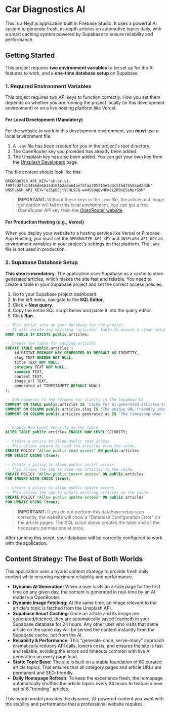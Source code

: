 
# Car Diagnostics AI

This is a Next.js application built in Firebase Studio. It uses a powerful AI system to generate fresh, in-depth articles on automotive topics daily, with a smart caching system powered by Supabase to ensure reliability and performance.

## Getting Started

This project requires **two environment variables** to be set up for the AI features to work, and a **one-time database setup** on Supabase.

### 1. Required Environment Variables

This project requires two API keys to function correctly. How you set them depends on whether you are running the project locally (in this development environment) or on a live hosting platform like Vercel.

#### **For Local Development (Mandatory)**

For the website to work in this development environment, you **must** use a local environment file.

1.  A `.env` file has been created for you in the project's root directory.
2.  The OpenRouter key you provided has already been added.
3.  The Unsplash key has also been added. You can get your own key from the [Unsplash Developers](https://unsplash.com/developers) page.

The file content should look like this:
```
OPENROUTER_API_KEY="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"
UNSPLASH_API_KEY="eZSpDCjtVCHL9J8-w44SoUqQvHFmcL2R9sESsNprG5M"
```
> **IMPORTANT:** Without these keys in the `.env` file, the article and image generation will fail in this local environment. You can get a free OpenRouter API key from the [OpenRouter website](https://openrouter.ai/).

#### **For Production Hosting (e.g., Vercel)**

When you deploy your website to a hosting service like Vercel or Firebase App Hosting, you must set the `OPENROUTER_API_KEY` and `UNSPLASH_API_KEY` as environment variables in your project's settings on that platform. The `.env` file is not used in production.

### 2. Supabase Database Setup

**This step is mandatory.** The application uses Supabase as a cache to store generated articles, which makes the site fast and reliable. You need to create a table in your Supabase project and set the correct access policies.

1.  Go to your Supabase project dashboard.
2.  In the left menu, navigate to the **SQL Editor**.
3.  Click **+ New query**.
4.  Copy the entire SQL script below and paste it into the query editor.
5.  Click **Run**.

```sql
-- This script sets up your database for the project.
-- It will delete any existing 'articles' table to ensure a clean setup.
DROP TABLE IF EXISTS public.articles;

-- Create the table for caching articles
CREATE TABLE public.articles (
    id BIGINT PRIMARY KEY GENERATED BY DEFAULT AS IDENTITY,
    slug TEXT UNIQUE NOT NULL,
    title TEXT NOT NULL,
    category TEXT NOT NULL,
    summary TEXT,
    content TEXT,
    image_url TEXT,
    generated_at TIMESTAMPTZ DEFAULT NOW()
);

-- Add comments to the columns for clarity in the Supabase UI
COMMENT ON TABLE public.articles IS 'Cache for AI-generated articles to improve performance and reliability.';
COMMENT ON COLUMN public.articles.slug IS 'The unique URL-friendly identifier for the article.';
COMMENT ON COLUMN public.articles.generated_at IS 'The timestamp when the article was last generated and cached.';


-- Enable Row Level Security on the table
ALTER TABLE public.articles ENABLE ROW LEVEL SECURITY;

-- Create a policy to allow public read access
-- This allows anyone to read the articles from the cache.
CREATE POLICY "Allow public read access" ON public.articles
FOR SELECT USING (true);

-- Create a policy to allow public insert access
-- This allows the app to save new articles to the cache.
CREATE POLICY "Allow public insert access" ON public.articles
FOR INSERT WITH CHECK (true);

-- Create a policy to allow public update access
-- This allows the app to update existing articles in the cache.
CREATE POLICY "Allow public update access" ON public.articles
FOR UPDATE USING (true);
```

> **IMPORTANT:** If you do not perform this database setup step correctly, the website will show a "Database Configuration Error" on the article pages. The SQL script above creates the table and all the necessary permissions at once.

After running this script, your database will be correctly configured to work with the application.

## Content Strategy: The Best of Both Worlds

This application uses a hybrid content strategy to provide fresh daily content while ensuring maximum reliability and performance.

-   **Dynamic AI Generation:** When a user visits an article page for the first time on any given day, the content is generated in real-time by an AI model via OpenRouter.
-   **Dynamic Image Fetching:** At the same time, an image relevant to the article's topic is fetched from the Unsplash API.
-   **Supabase Smart Caching:** Once an article and its image are generated/fetched, they are automatically saved (cached) in your Supabase database for 24 hours. Any other user who visits that same article on the same day will be served the content instantly from the Supabase cache, not from the AI.
-   **Reliability & Performance:** This "generate-once, serve-many" approach dramatically reduces API calls, lowers costs, and ensures the site is fast and reliable, avoiding the errors and timeouts common with live AI generation on every page load.
-   **Static Topic Base:** The site is built on a stable foundation of 60 curated article topics. This ensures that all category pages and article URLs are permanent and SEO-friendly.
-   **Daily Homepage Refresh:** To keep the experience fresh, the homepage automatically shuffles the article topics every 24 hours to feature a new set of 6 "trending" articles.

This hybrid model provides the dynamic, AI-powered content you want with the stability and performance that a professional website requires.
